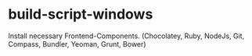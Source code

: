 # build-script-windows
Install necessary Frontend-Components. (Chocolatey, Ruby, NodeJs, Git, Compass, Bundler, Yeoman, Grunt, Bower)
